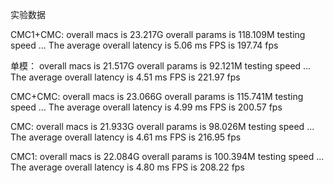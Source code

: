 实验数据

CMC1+CMC:
overall macs is  23.217G
overall params is  118.109M
testing speed ...
The average overall latency is 5.06 ms
FPS is 197.74 fps

单模：
overall macs is  21.517G
overall params is  92.121M
testing speed ...
The average overall latency is 4.51 ms
FPS is 221.97 fps

CMC+CMC:
overall macs is  23.066G
overall params is  115.741M
testing speed ...
The average overall latency is 4.99 ms
FPS is 200.57 fps


CMC:
overall macs is  21.933G
overall params is  98.026M
testing speed ...
The average overall latency is 4.61 ms
FPS is 216.95 fps

CMC1:
overall macs is  22.084G
overall params is  100.394M
testing speed ...
The average overall latency is 4.80 ms
FPS is 208.22 fps

